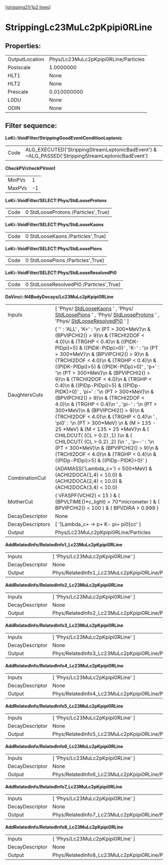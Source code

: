 [[stripping21r1p2 lines]](./stripping21r1p2-leptonic)

# StrippingLc23MuLc2pKpipi0RLine

## Properties:

|                |                                      |
|----------------|--------------------------------------|
| OutputLocation | Phys/Lc23MuLc2pKpipi0RLine/Particles |
| Postscale      | 1.0000000                            |
| HLT1           | None                                 |
| HLT2           | None                                 |
| Prescale       | 0.010000000                          |
| L0DU           | None                                 |
| ODIN           | None                                 |

## Filter sequence:

**LoKi::VoidFilter/StrippingGoodEventConditionLeptonic**

|      |                                                                                                   |
|------|---------------------------------------------------------------------------------------------------|
| Code | ALG_EXECUTED('StrippingStreamLeptonicBadEvent') & \~ALG_PASSED('StrippingStreamLeptonicBadEvent') |

**CheckPV/checkPVmin1**

|        |     |
|--------|-----|
| MinPVs | 1   |
| MaxPVs | -1  |

**LoKi::VoidFilter/SELECT:Phys/StdLooseProtons**

|      |                                     |
|------|-------------------------------------|
| Code | 0 StdLooseProtons /Particles',True) |

**LoKi::VoidFilter/SELECT:Phys/StdLooseKaons**

|      |                                   |
|------|-----------------------------------|
| Code | 0 StdLooseKaons /Particles',True) |

**LoKi::VoidFilter/SELECT:Phys/StdLoosePions**

|      |                                   |
|------|-----------------------------------|
| Code | 0 StdLoosePions /Particles',True) |

**LoKi::VoidFilter/SELECT:Phys/StdLooseResolvedPi0**

|      |                                         |
|------|-----------------------------------------|
| Code | 0 StdLooseResolvedPi0 /Particles',True) |

**DaVinci::N4BodyDecays/Lc23MuLc2pKpipi0RLine**

|                  |                                                                                                                                                                                                                                                                                                                                                                                                                                                                                                                                                                                                                                                                                                                                                                                                                                                                                                                                                        |
|------------------|--------------------------------------------------------------------------------------------------------------------------------------------------------------------------------------------------------------------------------------------------------------------------------------------------------------------------------------------------------------------------------------------------------------------------------------------------------------------------------------------------------------------------------------------------------------------------------------------------------------------------------------------------------------------------------------------------------------------------------------------------------------------------------------------------------------------------------------------------------------------------------------------------------------------------------------------------------|
| Inputs           | [ 'Phys/ [StdLooseKaons](./stripping21r1p2-stdloosekaons) ' , 'Phys/ [StdLoosePions](./stripping21r1p2-stdloosepions) ' , 'Phys/ [StdLooseProtons](./stripping21r1p2-stdlooseprotons) ' , 'Phys/ [StdLooseResolvedPi0](./stripping21r1p2-stdlooseresolvedpi0) ' ]                                                                                                                                                                                                                                                                                                                                                                                                                                                                                                                                                                                                                                                                                    |
| DaughtersCuts    | { '' : 'ALL' , 'K+' : '\n (PT \> 300\*MeV)\n & (BPVIPCHI2() \> 9)\n & (TRCHI2DOF \< 4.0)\n & (TRGHP \< 0.4)\n & ((PIDK-PIDpi)\>5) & ((PIDK-PIDp)\>0)' , 'K-' : '\n (PT \> 300\*MeV)\n & (BPVIPCHI2() \> 9)\n & (TRCHI2DOF \< 4.0)\n & (TRGHP \< 0.4)\n & ((PIDK-PIDpi)\>5) & ((PIDK-PIDp)\>0)' , 'p+' : '\n (PT \> 300\*MeV)\n & (BPVIPCHI2() \> 9)\n & (TRCHI2DOF \< 4.0)\n & (TRGHP \< 0.4)\n & ((PIDp-PIDpi)\>5) & ((PIDp-PIDK)\>0)' , 'pi+' : '\n (PT \> 300\*MeV)\n & (BPVIPCHI2() \> 9)\n & (TRCHI2DOF \< 4.0)\n & (TRGHP \< 0.4)\n ' , 'pi-' : '\n (PT \> 300\*MeV)\n & (BPVIPCHI2() \> 9)\n & (TRCHI2DOF \< 4.0)\n & (TRGHP \< 0.4)\n ' , 'pi0' : '\n (PT \> 300\*MeV) \n & (M \> 135 - 25 \*MeV) & (M \< 135 + 25 \*MeV)\n & ( CHILDCUT( (CL \> 0.2) ,1) )\n & ( CHILDCUT( (CL \> 0.2) ,2) )\n ' , 'p\~-' : '\n (PT \> 300\*MeV)\n & (BPVIPCHI2() \> 9)\n & (TRCHI2DOF \< 4.0)\n & (TRGHP \< 0.4)\n & ((PIDp-PIDpi)\>5) & ((PIDp-PIDK)\>0)' } |
| CombinationCut   | (ADAMASS('Lambda_c+') \< 500\*MeV) & (ACHI2DOCA(1,4) \< 10.0) & (ACHI2DOCA(2,4) \< 10.0) & (ACHI2DOCA(3,4) \< 10.0)                                                                                                                                                                                                                                                                                                                                                                                                                                                                                                                                                                                                                                                                                                                                                                                                                                    |
| MotherCut        | ( VFASPF(VCHI2) \< 15 ) & ( (BPVLTIME()\*c_light) \> 70\*micrometer ) & ( BPVIPCHI2() \< 100 ) & ( BPVDIRA \> 0.999 )                                                                                                                                                                                                                                                                                                                                                                                                                                                                                                                                                                                                                                                                                                                                                                                                                                  |
| DecayDescriptor  | None                                                                                                                                                                                                                                                                                                                                                                                                                                                                                                                                                                                                                                                                                                                                                                                                                                                                                                                                                   |
| DecayDescriptors | [ '[Lambda_c+ -\> p+ K- pi+ pi0]cc' ]                                                                                                                                                                                                                                                                                                                                                                                                                                                                                                                                                                                                                                                                                                                                                                                                                                                                                                              |
| Output           | Phys/Lc23MuLc2pKpipi0RLine/Particles                                                                                                                                                                                                                                                                                                                                                                                                                                                                                                                                                                                                                                                                                                                                                                                                                                                                                                                   |

**AddRelatedInfo/RelatedInfo1_Lc23MuLc2pKpipi0RLine**

|                 |                                                   |
|-----------------|---------------------------------------------------|
| Inputs          | [ 'Phys/Lc23MuLc2pKpipi0RLine' ]                |
| DecayDescriptor | None                                              |
| Output          | Phys/RelatedInfo1_Lc23MuLc2pKpipi0RLine/Particles |

**AddRelatedInfo/RelatedInfo2_Lc23MuLc2pKpipi0RLine**

|                 |                                                   |
|-----------------|---------------------------------------------------|
| Inputs          | [ 'Phys/Lc23MuLc2pKpipi0RLine' ]                |
| DecayDescriptor | None                                              |
| Output          | Phys/RelatedInfo2_Lc23MuLc2pKpipi0RLine/Particles |

**AddRelatedInfo/RelatedInfo3_Lc23MuLc2pKpipi0RLine**

|                 |                                                   |
|-----------------|---------------------------------------------------|
| Inputs          | [ 'Phys/Lc23MuLc2pKpipi0RLine' ]                |
| DecayDescriptor | None                                              |
| Output          | Phys/RelatedInfo3_Lc23MuLc2pKpipi0RLine/Particles |

**AddRelatedInfo/RelatedInfo4_Lc23MuLc2pKpipi0RLine**

|                 |                                                   |
|-----------------|---------------------------------------------------|
| Inputs          | [ 'Phys/Lc23MuLc2pKpipi0RLine' ]                |
| DecayDescriptor | None                                              |
| Output          | Phys/RelatedInfo4_Lc23MuLc2pKpipi0RLine/Particles |

**AddRelatedInfo/RelatedInfo5_Lc23MuLc2pKpipi0RLine**

|                 |                                                   |
|-----------------|---------------------------------------------------|
| Inputs          | [ 'Phys/Lc23MuLc2pKpipi0RLine' ]                |
| DecayDescriptor | None                                              |
| Output          | Phys/RelatedInfo5_Lc23MuLc2pKpipi0RLine/Particles |

**AddRelatedInfo/RelatedInfo6_Lc23MuLc2pKpipi0RLine**

|                 |                                                   |
|-----------------|---------------------------------------------------|
| Inputs          | [ 'Phys/Lc23MuLc2pKpipi0RLine' ]                |
| DecayDescriptor | None                                              |
| Output          | Phys/RelatedInfo6_Lc23MuLc2pKpipi0RLine/Particles |

**AddRelatedInfo/RelatedInfo7_Lc23MuLc2pKpipi0RLine**

|                 |                                                   |
|-----------------|---------------------------------------------------|
| Inputs          | [ 'Phys/Lc23MuLc2pKpipi0RLine' ]                |
| DecayDescriptor | None                                              |
| Output          | Phys/RelatedInfo7_Lc23MuLc2pKpipi0RLine/Particles |

**AddRelatedInfo/RelatedInfo8_Lc23MuLc2pKpipi0RLine**

|                 |                                                   |
|-----------------|---------------------------------------------------|
| Inputs          | [ 'Phys/Lc23MuLc2pKpipi0RLine' ]                |
| DecayDescriptor | None                                              |
| Output          | Phys/RelatedInfo8_Lc23MuLc2pKpipi0RLine/Particles |
